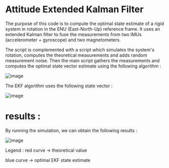 # Attitude Extended Kalman Filter
The purpose of this code is to compute the optimal state estimate of a rigid system in rotation in the ENU (East-North-Up) reference frame. It uses an extended Kalman filter to fuse the measurements from two IMUs (accelerometer + gyroscope) and two magnetometers. 

The script is complemented with a script which simulates the system's rotation, computes the theoretical measurements and adds random measurement noise. Then the main script gathers the measurements and computes the optimal state vector estimate using the following algorithm :

![image](https://user-images.githubusercontent.com/54234406/154864160-3ebc088a-677d-4e04-bd7d-3c4a7cf17f00.png)

The EKF algorithm uses the following state vector :

![image](https://user-images.githubusercontent.com/54234406/154864400-b1cf3e39-0c7d-4a4c-8647-1013752818be.png)

# results :
By running the simulation, we can obtain the following results :

![image](https://user-images.githubusercontent.com/54234406/155009076-cac46f25-6842-42f7-86d7-a83f6a9b33d0.png)

Legend : 
red curve -> theoretical value

blue curve -> optimal EKF state estimate


